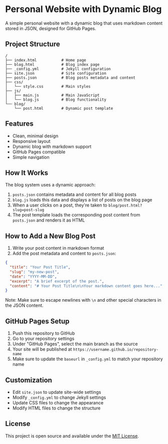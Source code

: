 # Personal Website with Dynamic Blog

A simple personal website with a dynamic blog that uses markdown content stored in JSON, designed for GitHub Pages.

## Project Structure

```
/
├── index.html           # Home page
├── blog.html            # Blog index page
├── _config.yml          # Jekyll configuration
├── site.json            # Site configuration
├── posts.json           # Blog posts metadata and content
├── css/
│   └── style.css        # Main styles
├── js/
│   ├── main.js          # Main JavaScript
│   └── blog.js          # Blog functionality
└── blog/
    └── post.html        # Dynamic post template
```

## Features

- Clean, minimal design
- Responsive layout
- Dynamic blog with markdown support
- GitHub Pages compatible
- Simple navigation

## How It Works

The blog system uses a dynamic approach:

1. `posts.json` contains metadata and content for all blog posts
2. `blog.js` loads this data and displays a list of posts on the blog page
3. When a user clicks on a post, they're taken to `blog/post.html?slug=post-slug`
4. The post template loads the corresponding post content from `posts.json` and renders it as HTML

## How to Add a New Blog Post

1. Write your post content in markdown format
2. Add the post metadata and content to `posts.json`:

```json
{
  "title": "Your Post Title",
  "slug": "my-new-post",
  "date": "YYYY-MM-DD",
  "excerpt": "A brief excerpt of the post.",
  "content": "# Your Post Title\n\nYour markdown content goes here..."
}
```

Note: Make sure to escape newlines with `\n` and other special characters in the JSON content.

## GitHub Pages Setup

1. Push this repository to GitHub
2. Go to your repository settings
3. Under "GitHub Pages", select the main branch as the source
4. Your site will be published at `https://username.github.io/repository-name`
5. Make sure to update the `baseurl` in `_config.yml` to match your repository name

## Customization

- Edit `site.json` to update site-wide settings
- Modify `_config.yml` to change Jekyll settings
- Update CSS files to change the appearance
- Modify HTML files to change the structure

## License

This project is open source and available under the [MIT License](LICENSE). 